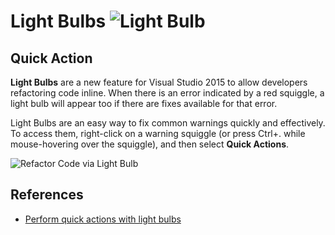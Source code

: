 # Light Bulbs ![Light Bulb](https://i-msdn.sec.s-msft.com/dynimg/IC765080.jpeg)

## Quick Action
**Light Bulbs** are a new feature for Visual Studio 2015 to allow developers refactoring code inline. When there is an error indicated by a red squiggle, a light bulb will appear too if there are fixes available for that error.

Light Bulbs are an easy way to fix common warnings quickly and effectively. To access them, right-click on a warning squiggle (or press Ctrl+. while mouse-hovering over the squiggle), and then select **Quick Actions**.

![Refactor Code via Light Bulb](https://i-msdn.sec.s-msft.com/dynimg/IC776745.jpeg)

## References
 - [Perform quick actions with light bulbs](https://msdn.microsoft.com/en-us/library/dn872466.aspx)
